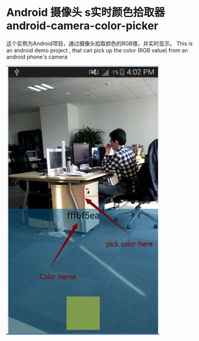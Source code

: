 # Android 摄像头 s实时颜色拾取器 android-camera-color-picker
这个实例为Android项目，通过摄像头拾取颜色的RGB值，并实时显示。
This is an android demo project , that can pick up the color (RGB value) from an android phone's camera

![image](https://github.com/pangguoming/android-camera-color-picker/blob/master/screenshot/20160405160629.png)
